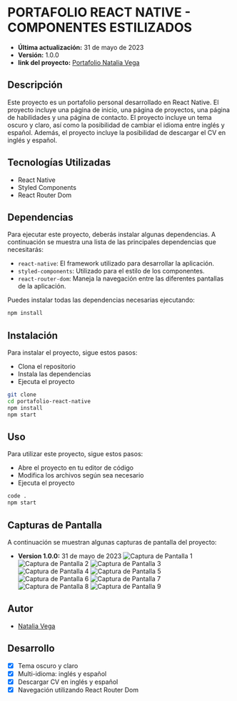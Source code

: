 # PORTAFOLIO REACT NATIVE - COMPONENTES ESTILIZADOS
- **Última actualización:** 31 de mayo de 2023
- **Versión:** 1.0.0
- **link del proyecto:** [Portafolio Natalia Vega](https://nataliavega-portfolio.vercel.app/)

## Descripción
Este proyecto es un portafolio personal desarrollado en React Native. El proyecto incluye una página de inicio, una página de proyectos, una página de habilidades y una página de contacto. El proyecto incluye un tema oscuro y claro, así como la posibilidad de cambiar el idioma entre inglés y español. Además, el proyecto incluye la posibilidad de descargar el CV en inglés y español.

## Tecnologías Utilizadas
- React Native
- Styled Components
- React Router Dom

## Dependencias
Para ejecutar este proyecto, deberás instalar algunas dependencias. A continuación se muestra una lista de las principales dependencias que necesitarás:

- `react-native`: El framework utilizado para desarrollar la aplicación.
- `styled-components`: Utilizado para el estilo de los componentes.
- `react-router-dom`: Maneja la navegación entre las diferentes pantallas de la aplicación.

Puedes instalar todas las dependencias necesarias ejecutando:

```bash
npm install
```

## Instalación
Para instalar el proyecto, sigue estos pasos:
- Clona el repositorio
- Instala las dependencias
- Ejecuta el proyecto

```bash
git clone
cd portafolio-react-native
npm install
npm start
```

## Uso
Para utilizar este proyecto, sigue estos pasos:
- Abre el proyecto en tu editor de código
- Modifica los archivos según sea necesario
- Ejecuta el proyecto

```bash
code .
npm start
```

## Capturas de Pantalla
A continuación se muestran algunas capturas de pantalla del proyecto:

- **Version 1.0.0:** 31 de mayo de 2023
![Captura de Pantalla 1](./screenshots/1.png)
![Captura de Pantalla 2](./screenshots/2.png)
![Captura de Pantalla 3](./screenshots/3.png)
![Captura de Pantalla 4](./screenshots/4.png)
![Captura de Pantalla 5](./screenshots/5.png)
![Captura de Pantalla 6](./screenshots/6.png)
![Captura de Pantalla 7](./screenshots/7.png)
![Captura de Pantalla 8](./screenshots/8.png)
![Captura de Pantalla 9](./screenshots/9.png)

## Autor
- [Natalia Vega](https://www.linkedin.com/in/nataliacamilavega/)

## Desarrollo
- [x] Tema oscuro y claro
- [x] Multi-idioma: inglés y español
- [x] Descargar CV en inglés y español
- [x] Navegación utilizando React Router Dom